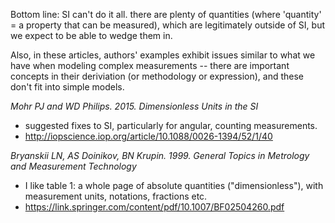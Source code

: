 Bottom line: SI can't do it all. there are plenty of quantities (where 'quantity' = a property that can be measured), which are legitimately outside of SI, but we expect to be able to wedge them in. 

Also, in these articles, authors' examples exhibit issues similar to what we have when modeling complex measurements -- there are important concepts in their deriviation (or methodology or expression), and these don't fit into simple models.  

*Mohr PJ and WD Philips. 2015. Dimensionless Units in the SI*
  - suggested fixes to SI, particularly for angular, counting measurements. 
  - http://iopscience.iop.org/article/10.1088/0026-1394/52/1/40

*Bryanskii LN, AS Doinikov, BN Krupin. 1999. General Topics in Metrology and Measurement Technology*
  - I like table 1: a whole page of absolute quantities ("dimensionless"), with measurement units, notations, fractions etc.
  - https://link.springer.com/content/pdf/10.1007/BF02504260.pdf

